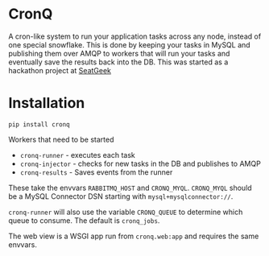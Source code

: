 # CronQ

A cron-like system to run your application tasks across any node, instead of one
special snowflake. This is done by keeping your tasks in MySQL and publishing
them over AMQP to workers that will run your tasks and eventually save the
results back into the DB. This was started as a hackathon project at
[SeatGeek](http://seatgeek.com)

# Installation

    pip install cronq

Workers that need to be started

* `cronq-runner` - executes each task
* `cronq-injector` - checks for new tasks in the DB and publishes to AMQP
* `cronq-results` - Saves events from the runner

These take the envvars `RABBITMQ_HOST` and `CRONQ_MYQL`. `CRONQ_MYQL` should
be a MySQL Connector DSN starting with `mysql+mysqlconnector://`.

`cronq-runner` will also use the variable `CRONQ_QUEUE` to determine which
queue to consume. The default is `cronq_jobs`.

The web view is a WSGI app run from `cronq.web:app` and requires the same envvars.
